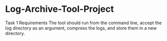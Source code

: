 # Log-Archive-Tool-Project

Task 1
Requirements
The tool should run from the command line, accept the log directory as an argument, compress the logs, and store them in a new directory. 
